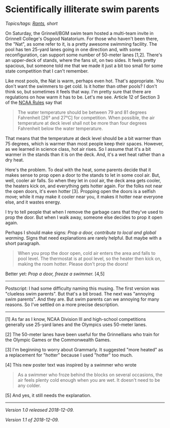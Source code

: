 Scientifically illiterate swim parents
======================================

*Topics/tags: [Rants](index-rants), short*

On Saturday, the Grinnell/BGM swim team hosted a multi-team invite in
Grinnell College's Osgood Natatorium.  For those who haven't been there,
the "Nat", as some refer to it, is a pretty awesome swimming facility.
The pool has ten 25-yard lanes going in one direction and, with some
reconfiguration, can support some number of 50-meter lanes [1,2].
There's an upper-deck of stands, where the fans sit, on two sides.
It feels pretty spacious, but someone told me that we made it just a
bit too small for some state competition that I can't remember.

Like most pools, the Nat is warm, perhaps even hot.  That's appropriate.
You don't want the swimmers to get cold.  Is it hotter than other pools?
I don't think so, but sometimes it feels that way.  I'm pretty sure that
there are regulations on how warm it has to be.  Let's me see.
Article 12 of Section 3 of the [NCAA Rules](https://www.ncaa.org/sites/default/files/Swimming%20and%20Diving%20Pool%20Diagram.pdf) say that 

> The  water  temperature  should  be  between  79  and  81  degrees
Fahrenheit  [26°  and  27°C]  for  competition.  When  possible,
the  air  temperature at  deck  level  shall  not  be  more  than  four
degrees  Fahrenheit  below  the  water temperature. 

That means that the temperature at deck level should be a bit warmer
than 75 degrees, which is warmer than most people keep their spaces.
However, as we learned in science class, hot air rises.  So I assume
that it's a bit warmer in the stands than it is on the deck.  And,
it's a wet heat rather than a dry heat.

Here's the problem.  To deal with the heat, some parents decide
that it makes sense to prop open a door to the stands to let in some
cool air.  But, well, cooler air falls.  So when they let in cool air,
the deck area gets cooler, the heaters kick on, and everything gets
hotter again.  For the folks not near the open doors, it's even hotter [3].
Propping open the doors is a selfish move; while it may make it cooler
near you, it makes it hotter near everyone else, and it wastes energy.

I try to tell people that when I remove the garbage cans that they've
used to prop the door.  But when I walk away, someone else decides to
prop it open again.

Perhaps I should make signs:  _Prop a door, contribute to local and global
warming_.  Signs that need explanations are rarely helpful.  But maybe with
a short paragraph.

> When you prop the door open, cold air enters the area and falls to
pool level.  The thermostat is at pool level, so the heater then kick on, 
making the room hotter.  Please don't prop the doors!

Better yet: _Prop a door, freeze a swimmer._ [4,5]

---

Postscript: I had some difficulty naming this musing.  The first version
was "clueless swim parents".  But that's a bit broad.  The next was "annoying 
swim parents".  And they are.  But swim parents can we annoying for many
reasons.  So I've settled on a more precise description.

---

[1] As far as I know, NCAA Division III and high-school competitions
generally use 25-yard lanes and the Olympics uses 50-meter lanes.

[2] The 50-meter lanes have been useful for the Grinnellians who train
for the Olympic Games or the Commonwealth Games.

[3] I'm beginning to worry about Grammarly.  It suggested "more heated"
as a replacement for "hotter" because I used "hotter" too much.

[4] This new poster text was inspired by a swimmer who wrote

> As a swimmer who froze behind the blocks on several occasions, the air feels plenty cold enough when you are wet. It doesn't need to be any colder.

[5] And yes, it still needs the explanation.

---

*Version 1.0 released 2018-12-09.*

*Version 1.1 of 2018-12-09.*
